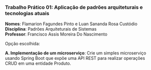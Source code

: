 ### Trabalho Prático 01: Aplicação de padrões arquiteturais e tecnologias atuais

**Nomes**: Flamarion Fagundes Pinto e Luan Sananda Rosa Custódio <br/>
**Disciplina**: Padrões Arquiteturais de Sistemas<br/>
**Professor**: Francisco Assis Moreira Do Nascimento

Opção escolhida:

**A. Implementação de um microserviço**: Crie um simples microserviço usando Spring Boot que expõe uma API REST para realizar operações CRUD em uma entidade Produto.